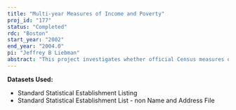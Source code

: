```yaml
---
title: "Multi-year Measures of Income and Poverty"
proj_id: "177"
status: "Completed"
rdc: "Boston"
start_year: "2002"
end_year: "2004.0"
pi: "Jeffrey B Liebman"
abstract: "This project investigates whether official Census measures of poverty, income, and the income distribution (and of the impact of government tax and transfer policies on these measures) can be improved by taking into account more than a single year’s worth of income (potentially up to an individual’s entire lifetime). This project will benefit the Census Bureau in five ways. First, the predominant purpose of this study is to improve Census measures of poverty and income by incorporating multi-year measures. Second, in the process of conducting this research I will compare SIPP survey measures of earnings and Social Security benefits with administrative data on these same measures. Third, I will compare SIPP measures of earnings among workers with multiple jobs to administrative data on jobs for each individual. Fourth, I will compare the SIPP topical module on lifetime work history with administrative earnings data. Fifth, I will develop and evaluate a dynamic statistical model for imputing earnings levels above the Social Security taxable maximum that will be useful in constructing the “potential PIA” variable that the Census Bureau is planning to add to the SIPP."
---
```


**Datasets Used:**

  - Standard Statistical Establishment Listing 
  - Standard Statistical Establishment List - non Name and Address File 

